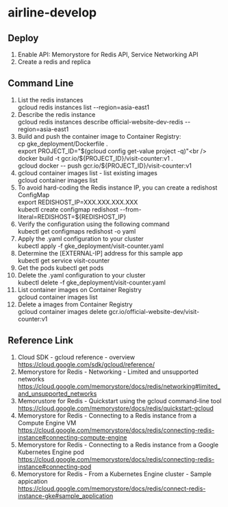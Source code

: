 # airline-develop
## Deploy
1. Enable API: Memorystore for Redis API, Service Networking API<br />
2. Create a redis and replica<br />

## Command Line
1. List the redis instances<br />
gcloud redis instances list --region=asia-east1<br />
2. Describe the redis instance<br />
gcloud redis instances describe official-website-dev-redis --region=asia-east1<br />
3. Build and push the container image to Container Registry:<br />
cp gke_deployment/Dockerfile .<br />
export PROJECT_ID="$(gcloud config get-value project -q)"<br />
docker build -t gcr.io/${PROJECT_ID}/visit-counter:v1 .<br />
gcloud docker -- push gcr.io/${PROJECT_ID}/visit-counter:v1<br />
4. gcloud container images list - list existing images<br />
gcloud container images list<br />
5. To avoid hard-coding the Redis instance IP, you can create a redishost ConfigMap<br />
export REDISHOST_IP=XXX.XXX.XXX.XXX<br />
kubectl create configmap redishost --from-literal=REDISHOST=${REDISHOST_IP}<br />
6. Verify the configuration using the following command<br />
kubectl get configmaps redishost -o yaml<br />
7. Apply the .yaml configuration to your cluster<br />
kubectl apply -f gke_deployment/visit-counter.yaml<br />
8. Determine the [EXTERNAL-IP] address for this sample app<br />
kubectl get service visit-counter<br />
9. Get the pods<be />
kubectl get pods<br />
10. Delete the .yaml configuration to your cluster<br />
kubectl delete -f gke_deployment/visit-counter.yaml<br />
11. List container images on Container Registry<br />
gcloud container images list<br />
12. Delete a images from Container Registry<br />
gcloud container images delete gcr.io/official-website-dev/visit-counter:v1<br />

## Reference Link
1. Cloud SDK - gcloud reference - overview
https://cloud.google.com/sdk/gcloud/reference/
2. Memorystore for Redis - Networking - Limited and unsupported networks<br />
https://cloud.google.com/memorystore/docs/redis/networking#limited_and_unsupported_networks<br />
3. Memorustore for Redis - Quickstart using the gcloud command-line tool<br />
https://cloud.google.com/memorystore/docs/redis/quickstart-gcloud<br />
4. Memorystore for Redis - Connecting to a Redis instance from a Compute Engine VM<br /> 
https://cloud.google.com/memorystore/docs/redis/connecting-redis-instance#connecting-compute-engine<br />
5. Memorystore for Redis - Connecting to a Redis instance from a Google Kubernetes Engine pod<br />
https://cloud.google.com/memorystore/docs/redis/connecting-redis-instance#connecting-pod<br />
6. Memorystore for Redis - From a Kubernetes Engine cluster - Sample appication<br />
https://cloud.google.com/memorystore/docs/redis/connect-redis-instance-gke#sample_application<br />

